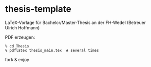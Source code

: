 thesis-template
===============

LaTeX-Vorlage für Bachelor/Master-Thesis an der FH-Wedel
(Betreuer Ulrich Hoffmann)

PDF erzeugen:

    % cd Thesis
    % pdflatex thesis_main.tex  # several times

fork & enjoy

